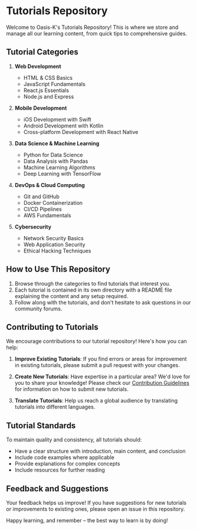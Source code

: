 # Tutorials Repository

Welcome to Oasis-K's Tutorials Repository! This is where we store and manage all our learning content, from quick tips to comprehensive guides.

## Tutorial Categories

1. **Web Development**
   - HTML & CSS Basics
   - JavaScript Fundamentals
   - React.js Essentials
   - Node.js and Express

2. **Mobile Development**
   - iOS Development with Swift
   - Android Development with Kotlin
   - Cross-platform Development with React Native

3. **Data Science & Machine Learning**
   - Python for Data Science
   - Data Analysis with Pandas
   - Machine Learning Algorithms
   - Deep Learning with TensorFlow

4. **DevOps & Cloud Computing**
   - Git and GitHub
   - Docker Containerization
   - CI/CD Pipelines
   - AWS Fundamentals

5. **Cybersecurity**
   - Network Security Basics
   - Web Application Security
   - Ethical Hacking Techniques

## How to Use This Repository

1. Browse through the categories to find tutorials that interest you.
2. Each tutorial is contained in its own directory with a README file explaining the content and any setup required.
3. Follow along with the tutorials, and don't hesitate to ask questions in our community forums.

## Contributing to Tutorials

We encourage contributions to our tutorial repository! Here's how you can help:

1. **Improve Existing Tutorials**: If you find errors or areas for improvement in existing tutorials, please submit a pull request with your changes.

2. **Create New Tutorials**: Have expertise in a particular area? We'd love for you to share your knowledge! Please check our [Contribution Guidelines](../CONTRIBUTING.md) for information on how to submit new tutorials.

3. **Translate Tutorials**: Help us reach a global audience by translating tutorials into different languages.

## Tutorial Standards

To maintain quality and consistency, all tutorials should:

- Have a clear structure with introduction, main content, and conclusion
- Include code examples where applicable
- Provide explanations for complex concepts
- Include resources for further reading

## Feedback and Suggestions

Your feedback helps us improve! If you have suggestions for new tutorials or improvements to existing ones, please open an issue in this repository.

Happy learning, and remember – the best way to learn is by doing!

